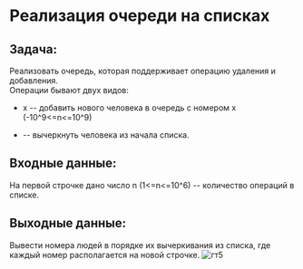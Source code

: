 # Реализация очереди на списках 
## Задача: 
Реализовать очередь, которая поддерживает операцию удаления и добавления.  
Операции бывают двух видов:  
+ x -- добавить нового человека в очередь с номером x (-10^9<=n<=10^9)
- -- вычеркнуть человека из начала списка. 
## Входные данные: 
На первой строчке дано число n (1<=n<=10^6) -- количество операций в списке.
## Выходные данные: 
Вывести номера людей в порядке их вычеркивания из списка, где каждый номер располагается на новой строчке.
![гт5](https://github.com/user-attachments/assets/af164498-d077-4ca8-aa64-3bd9932e7177)
